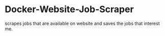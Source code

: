 # Docker-Website-Job-Scraper
scrapes jobs that are available on website and saves the jobs that interest me.
